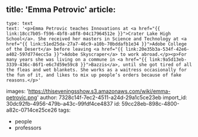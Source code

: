 title: 'Emma Petrovic'
article:
  -
    type: text
    text: '<p>Emma Petrovic teaches Innovations at <a href="{{ link:18cc7b05-f596-4bf8-a8f8-04c17964512e }}">Crater Lake High School</a>. She received her masters in Science and Technology at <a href="{{ link:51ed25da-27a7-46c9-a10b-70bddafb1e34 }}">Adobe College of the Desert</a> before leaving <a href="{{ link:20e35b3a-534f-42e6-a402-597d774ecc5a }}">Adobe Skyscraper</a> to work abroad.</p><p>For many years she was living on a commune in <a href="{{ link:9a5d13eb-3339-436c-86f1-e6c7d59e59c8 }}">Bazzis</a>, until she got tired of all the fleas and wet blankets. She works as a waitress occasionally for the fun of it, and likes to mix up people’s orders because of fake reasons.</p>'
images: 'https://thiseveningsshow.s3.amazonaws.com/wiki/emma-petrovic.png'
author: 7328c14f-7ec2-4511-a24d-29a1c5ce23eb
import_id: 30dc92fb-4956-479b-a43c-99fdf4ce4837
id: 59cc28eb-898c-4800-a82c-0714ce25ce26
tags:
  - people
  - professors

